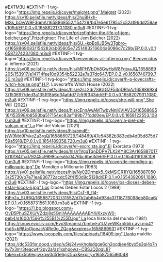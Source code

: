 #EXTM3U 
#EXTINF:-1 tvg-logo="https://img.repelis.id/cover/maigret.png",Maigret (2022)
https://sv10.pelisfile.net/videos/hls/DhuBHxh-MSs_bOwWBF3qmA/1658868552/154729/bd7e5e61795c2c52a196dd259aec109d/EP.0.0.v0.1658822170.1080.m3u8
#EXTINF:-1 tvg-logo="https://img.repelis.id/cover/prizefighter-the-life-of-jem-belcher.png",Prizefighter: The Life of Jem Belcher (2022)
https://sv04.pelisfile.net/videos/hls/6U_-kpBolIJB5w3Tgbro-g/1658869083/154283/ab65605e7251483216604a6086d7c29b/EP.0.0.v0.1658737423.1080.m3u8
#EXTINF:-1 tvg-logo="https://img.repelis.id/cover/bienvenidos-al-infierno.png",Bienvenidos al infierno (2021)
https://sv08.pelisfile.net/videos/hls/MlPHVbOh8GwHsW8FgtxaJQ/1658869205/153917/e14714fee10d9354b52232e7a37dc647/EP.0.2.v0.1658740799.720.m3u8
#EXTINF:-1 tvg-logo="https://img.repelis.id/cover/h-p-lovecrafts-witch-house.png",H.P. Lovecraft’s Witch House (2022)
https://sv08.pelisfile.net/videos/hls/e2sL2dr7S8GGZF53qDRhiA/1658869343/153697/ded3a135fff8b6d34afdd77c59f343dd/EP.0.0.v0.1658207931.1080.m3u8
#EXTINF:-1 tvg-logo="https://img.repelis.id/cover/she-will.png",She Will (2022)
https://sv09.pelisfile.net/videos/hls/cEnnAwAMTwbyNniKVIAV3Q/1658869516/153598/b8593ba517154ec83af199b77fcdd0ee/EP.0.0.v0.1658122553.1080.m3u8
#EXTINF:-1 tvg-logo="https://img.repelis.id/cover/la-piel-del-volcan.png",La Piel del Volcán (2021)
https://sv10.pelisfile.net/videos/hls/emdE-jsW9Md9PvkeZa3rgQ/1658869729/148469/47e54382b383edb4d05d875d759a5918/EP.0.1.v0.1654189358.720.m3u8
#EXTINF:-1 tvg-logo="https://img.repelis.id/cover/el-exorcista.jpg",El Exorcista (1973)
https://sv05.pelisfile.net/videos/hls/r1VgqTqnDDPV7LX3KY8C3A/1658870178/10184/fcd79245c9998ccea6c0476bc6be3de6/EP.0.0.v0.1654019108.1080.m3u8
#EXTINF:-1 tvg-logo="https://img.repelis.id/cover/de-mendigo-a-millonario.jpg",De Mendigo a Millonario (1983)
https://sv01.pelisfile.net/videos/hls/Ny02Drmpk5_9kMSlCR1lYQ/1658870503/25730/b7e71ea936772acdc52f4150d9c5138d/EP.0.1.v0.1654392091.1080.m3u8
#EXTINF:-1 tvg-logo="https://img.repelis.id/cover/los-dioses-deben-estar-locos-ii.jpg",Los Dioses Deben Estar Locos 2 (1989)
https://sv03.pelisfile.net/videos/hls/CsT-6_fl4-KjEn2a_SUf6Q/1658872032/31552/d7b2ab6b4d93da37f18776098eb80ca6/EP.0.1.v0.1658731561.1080.m3u8
#EXTINF:-1 tvg-logo="https://1.bp.blogspot.com/-OvD5PhuSZXU/VZdzj8s5GnI/AAAAAAAABY4/KxzyW0-peb4/s1600/1566%255B1%255D.jpg",La loca historia del mundo (1981)
https://snow.evosrv.com/EvoStreams/ZbmbvEa1UZyeWKx55bkx.avi.mp4?md5=bRjUoOjoeJcV4Rc0g_ZQcg&expires=1658869931
#EXTINF:-1 tvg-logo="https://www.locopelis.com/files/uploads/18409.jpg",Llanto maldito (2021)
https://dc533for.dood.video/u5kj24vvkhglsdgge6ch2oqdjee4byx5s3qi4x7niw7x3mr3teacwfr2py2a/az1xshpowz~CBSJQ2qqL8?token=bx5b6eqiwxqw0d51e6giz5ux&expiry=1658756586048
